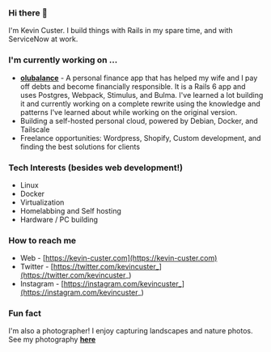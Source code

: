 ### Hi there 👋

I'm Kevin Custer. I build things with Rails in my spare time, and with ServiceNow at work.

### I'm currently working on ...

* **[olubalance](https://olubalance.com)** - A personal finance app that has helped my wife and I pay off debts and become financially responsible.  It is a Rails 6 app and uses Postgres, Webpack, Stimulus, and Bulma.  I've learned a lot building it and currently working on a complete rewrite using the knowledge and patterns I've learned about while working on the original version.
* Building a self-hosted personal cloud, powered by Debian, Docker, and Tailscale
* Freelance opportunities: Wordpress, Shopify, Custom development, and finding the best solutions for clients

### Tech Interests (besides web development!)

* Linux
* Docker
* Virtualization
* Homelabbing and Self hosting
* Hardware / PC building

### How to reach me

* Web - [https://kevin-custer.com](https://kevin-custer.com)
* Twitter - [https://twitter.com/kevincuster_](https://twitter.com/kevincuster_)
* Instagram - [https://instagram.com/kevincuster_](https://instagram.com/kevincuster_)

### Fun fact

I'm also a photographer! I enjoy capturing landscapes and nature photos. See my photography **[here](https://photos.kevin-custer.com)**

<!--
**odinsride/odinsride** is a ✨ _special_ ✨ repository because its `README.md` (this file) appears on your GitHub profile.

Here are some ideas to get you started:

- 🔭 I’m currently working on ...
- 🌱 I’m currently learning ...
- 👯 I’m looking to collaborate on ...
- 🤔 I’m looking for help with ...
- 💬 Ask me about ...
- 📫 How to reach me: ...
- 😄 Pronouns: ...
- ⚡ Fun fact: ...
-->
